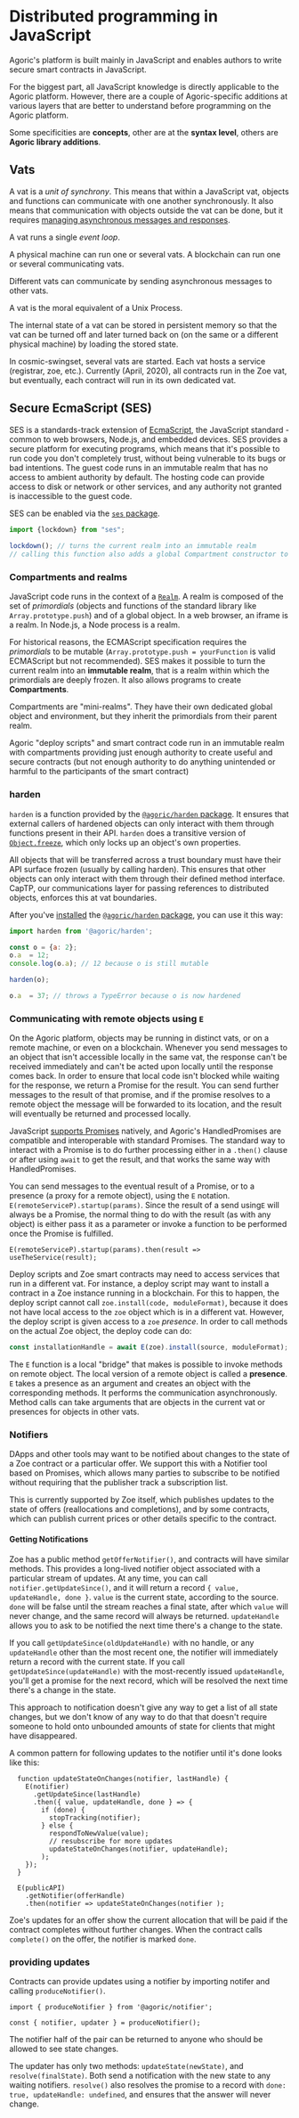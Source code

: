 # Distributed programming in JavaScript

Agoric's platform is built mainly in JavaScript and enables authors to write secure smart contracts in JavaScript.

For the biggest part, all JavaScript knowledge is directly applicable to the Agoric platform. However, there are a couple of Agoric-specific additions at various layers that are better to understand before programming on the Agoric platform.

Some specificities are **concepts**, other are at the **syntax level**, others are **Agoric library additions**.


## Vats

A vat is a *unit of synchrony*. This means that within a JavaScript vat, objects
and functions can communicate with one another synchronously. It also means that
communication with objects outside the vat can be done, but it requires
[managing asynchronous messages and responses](#Communicating-with-remote-objects-via-E).

A vat runs a single *event loop*.

A physical machine can run one or several vats. A blockchain can run one or several communicating vats.

Different vats can communicate by sending asynchronous messages to other vats.

A vat is the moral equivalent of a Unix Process.

The internal state of a vat can be stored in persistent memory so that the vat
can be turned off and later turned back on (on the same or a different physical
machine) by loading the stored state.

In cosmic-swingset, several vats are started. Each vat hosts a service (registrar, zoe, etc.). Currently (April, 2020), all contracts run in the Zoe vat, but eventually, each contract will run in its own dedicated vat.


## Secure EcmaScript (SES)

SES is a standards-track extension of
[EcmaScript](https://www.ecma-international.org/publications/standards/Ecma-262.htm),
the JavaScript standard - common to web browsers, Node.js, and embedded
devices. SES provides a secure platform for executing programs, which means that
it's possible to run code you don't completely trust, without being vulnerable
to its bugs or bad intentions. The guest code runs in an immutable realm that has no
access to ambient authority by default. The hosting code can provide access to
disk or network or other services, and any authority not granted is inaccessible
to the guest code.

SES can be enabled via the [`ses` package](https://www.npmjs.com/package/@agoric/harden).

```js
import {lockdown} from "ses";
 
lockdown(); // turns the current realm into an immutable realm
// calling this function also adds a global Compartment constructor to create compartments
```


### Compartments and realms

JavaScript code runs in the context of a [`Realm`](https://www.ecma-international.org/ecma-262/10.0/index.html#sec-code-realms). A realm is composed of the set of *primordials* (objects and functions of the standard library like `Array.prototype.push`) and of a global object. In a web browser, an iframe is a realm. In Node.js, a Node process is a realm.

For historical reasons, the ECMAScript specification requires the *primordials*
to be mutable (`Array.prototype.push = yourFunction` is valid ECMAScript but not
recommended). SES makes it possible to turn the current realm into an
**immutable realm**, that is a realm within which the primordials are deeply
frozen. It also allows programs to create **Compartments**.

Compartments are "mini-realms". They have their own dedicated global object and environment, but they inherit the primordials from their parent realm.

Agoric "deploy scripts" and smart contract code run in an immutable realm with compartments providing just enough authority to create useful and secure contracts (but not enough authority to do anything unintended or harmful to the participants of the smart contract)


### harden

`harden` is a function provided by the
[`@agoric/harden` package](https://www.npmjs.com/package/@agoric/harden).  It ensures
that external callers of hardened objects can only interact with them through
functions present in their API.  `harden` does a transitive version of
[`Object.freeze`](https://developer.mozilla.org/en-US/docs/Web/JavaScript/Reference/Global_Objects/Object/freeze),
which only locks up an object's own properties.

All objects that will be transferred across a trust boundary must have their API
surface frozen (usually by calling harden). This ensures that other objects can only
interact with them through their defined method interface. CapTP, our communications
layer for passing references to distributed objects, enforces this at vat boundaries.

After you've [installed](https://docs.npmjs.com/cli/install) the [`@agoric/harden` package](https://www.npmjs.com/package/@agoric/harden), you can use it this way:

```js
import harden from '@agoric/harden';

const o = {a: 2};
o.a  = 12;
console.log(o.a); // 12 because o is still mutable

harden(o);

o.a  = 37; // throws a TypeError because o is now hardened
```

### Communicating with remote objects using `E`


On the Agoric platform, objects may be running in distinct vats, or on a remote
machine, or even on a blockchain. Whenever you send messages to an object that
isn't accessible locally in the same vat, the response can't be received
immediately and can't be acted upon locally until the response comes back. In
order to ensure that local code isn't blocked while waiting for the response, we
return a Promise for the result. You can send further messages to the result of
that promise, and if the promise resolves to a remote object the message will be
forwarded to its location, and the result will eventually be returned and
processed locally.

JavaScript
[supports Promises](https://developer.mozilla.org/en-US/docs/Web/JavaScript/Guide/Using_promises)
natively, and Agoric's HandledPromises are compatible and interoperable with
standard Promises. The standard way to interact with a Promise is to do further
processing either in a `.then()` clause or after using `await` to get the
result, and that works the same way with HandledPromises.

You can send messages to the eventual result of a Promise, or to a presence (a
proxy for a remote object), using the `E`
notation. `E(remoteServiceP).startup(params)`. Since the result of a send
using`E` will always be a Promise, the normal thing to do with the result (as
with any object) is either pass it as a parameter or invoke a function to be
performed once the Promise is fulfilled.

`E(remoteServiceP).startup(params).then(result => useTheService(result);`

Deploy scripts and Zoe smart contracts may need to access services that run in a
different vat. For instance, a deploy script may want to install a contract in a
Zoe instance running in a blockchain. For this to happen, the deploy script
cannot call `zoe.install(code, moduleFormat)`, because it does not have local
access to the `zoe` object which is in a different vat. However, the deploy
script is given access to a `zoe` *presence*. In order to call methods on the
actual Zoe object, the deploy code can do:

```js
const installationHandle = await E(zoe).install(source, moduleFormat);
```

The `E` function is a local "bridge" that makes is possible to invoke methods on
remote object. The local version of a remote object is called a
**presence**. `E` takes a presence as an argument and creates an object with the
corresponding methods. It performs the communication asynchronously. Method
calls can take arguments that are objects in the current vat or presences for
objects in other vats.

### Notifiers

DApps and other tools may want to be notified about changes to the state of a Zoe
contract or a particular offer. We support this with a Notifier tool based on Promises,
which allows many parties to subscribe to be notified without requiring that the
publisher track a subscription list.

This is currently supported by Zoe itself, which publishes updates to the state of
offers (reallocations and completions), and by some contracts, which can publish
current prices or other details specific to the contract.

#### Getting Notifications

Zoe has a public method `getOfferNotifier()`, and contracts will have similar
methods. This provides a long-lived notifier object associated with a particular
stream of updates. At any time, you can call `notifier.getUpdateSince()`, and it will
return a record `{ value, updateHandle, done }`. `value` is the current state,
according to the source. `done` will be false until the stream reaches a final state,
after which `value` will never change, and the same record will always be
returned. `updateHandle` allows you to ask to be notified the next time there's a
change to the state.

If you call `getUpdateSince(oldUpdateHandle)` with no handle, or any `updateHandle`
other than the most recent one, the notifier will immediately return a record with
the current state. If you call `getUpdateSince(updateHandle)` with the most-recently
issued `updateHandle`, you'll get a promise for the next record, which will be
resolved the next time there's a change in the state.

This approach to notification doesn't give any way to get a list of all state
changes, but we don't know of any way to do that that doesn't require someone to hold
onto unbounded amounts of state for clients that might have disappeared.

A common pattern for following updates to the notifier until it's done looks like this:

```
  function updateStateOnChanges(notifier, lastHandle) {
    E(notifier)
      .getUpdateSince(lastHandle)
      .then({ value, updateHandle, done } => {
        if (done) {
          stopTracking(notifier);
        } else {
          respondToNewValue(value);
          // resubscribe for more updates
          updateStateOnChanges(notifier, updateHandle);
        );
    });
  }

  E(publicAPI)
    .getNotifier(offerHandle)
    .then(notifier => updateStateOnChanges(notifier );
```

Zoe's updates for an offer show the current allocation that will be paid if the
contract completes without further changes. When the contract calls `complete()` on
the offer, the notifier is marked `done`.

### providing updates

Contracts can provide updates using a notifier by importing notifer and calling `produceNotifier()`.

```
import { produceNotifier } from '@agoric/notifier';

const { notifier, updater } = produceNotifier();
```

The notifier half of the pair can be returned to anyone who should be allowed to see
state changes.

The updater has only two methods: `updateState(newState)`, and
`resolve(finalState)`. Both send a notification with the new state to any waiting
notifiers. `resolve()` also resolves the promise to a record with `done: true,
updateHandle: undefined`, and ensures that the answer will never change.
